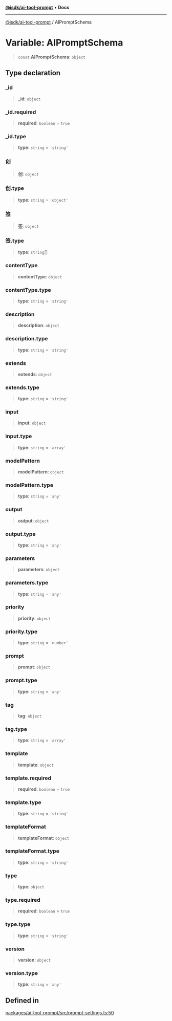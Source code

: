 [**@isdk/ai-tool-prompt**](../README.md) • **Docs**

***

[@isdk/ai-tool-prompt](../globals.md) / AIPromptSchema

# Variable: AIPromptSchema

> `const` **AIPromptSchema**: `object`

## Type declaration

### \_id

> **\_id**: `object`

### \_id.required

> **required**: `boolean` = `true`

### \_id.type

> **type**: `string` = `'string'`

### 创

> **创**: `object`

### 创.type

> **type**: `string` = `'object'`

### 签

> **签**: `object`

### 签.type

> **type**: `string`[]

### contentType

> **contentType**: `object`

### contentType.type

> **type**: `string` = `'string'`

### description

> **description**: `object`

### description.type

> **type**: `string` = `'string'`

### extends

> **extends**: `object`

### extends.type

> **type**: `string` = `'string'`

### input

> **input**: `object`

### input.type

> **type**: `string` = `'array'`

### modelPattern

> **modelPattern**: `object`

### modelPattern.type

> **type**: `string` = `'any'`

### output

> **output**: `object`

### output.type

> **type**: `string` = `'any'`

### parameters

> **parameters**: `object`

### parameters.type

> **type**: `string` = `'any'`

### priority

> **priority**: `object`

### priority.type

> **type**: `string` = `'number'`

### prompt

> **prompt**: `object`

### prompt.type

> **type**: `string` = `'any'`

### tag

> **tag**: `object`

### tag.type

> **type**: `string` = `'array'`

### template

> **template**: `object`

### template.required

> **required**: `boolean` = `true`

### template.type

> **type**: `string` = `'string'`

### templateFormat

> **templateFormat**: `object`

### templateFormat.type

> **type**: `string` = `'string'`

### type

> **type**: `object`

### type.required

> **required**: `boolean` = `true`

### type.type

> **type**: `string` = `'string'`

### version

> **version**: `object`

### version.type

> **type**: `string` = `'any'`

## Defined in

[packages/ai-tool-prompt/src/prompt-settings.ts:50](https://github.com/isdk/ai-tool-prompt.js/blob/915769d6b56683475da31584b01ecd159c158470/src/prompt-settings.ts#L50)
